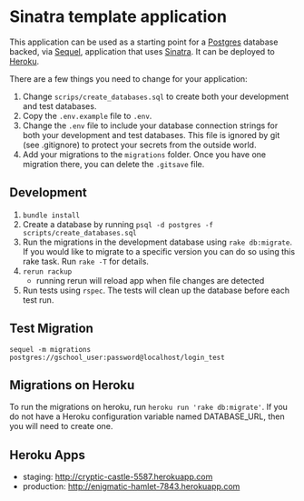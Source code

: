# Sinatra template application

This application can be used as a starting point for a [Postgres](http://www.postgresql.org/)
database backed, via [Sequel](http://sequel.jeremyevans.net/), application that uses
[Sinatra](http://www.sinatrarb.com/). It can be deployed to [Heroku](https://www.heroku.com/).

There are a few things you need to change for your application:

1. Change `scrips/create_databases.sql` to create both your development and test databases.
1. Copy the `.env.example` file to `.env`.
1. Change the `.env` file to include your database connection strings for both your development
and test databases. This file is ignored by git (see .gitignore) to protect your secrets
from the outside world.
1. Add your migrations to the `migrations` folder. Once you have one migration there, you can
delete the `.gitsave` file.

## Development
1. `bundle install`
1. Create a database by running `psql -d postgres -f scripts/create_databases.sql`
1. Run the migrations in the development database using `rake db:migrate`. If you would
like to migrate to a specific version you can do so using this rake task. Run `rake -T` for
details.
1. `rerun rackup`
    * running rerun will reload app when file changes are detected
1. Run tests using `rspec`. The tests will clean up the database before each test run.

## Test Migration
`sequel -m migrations postgres://gschool_user:password@localhost/login_test`

## Migrations on Heroku
To run the migrations on heroku, run `heroku run 'rake db:migrate'`. If you
do not have a Heroku configuration variable named DATABASE_URL, then you will need to create one.

## Heroku Apps
- staging: http://cryptic-castle-5587.herokuapp.com
- production: http://enigmatic-hamlet-7843.herokuapp.com